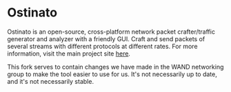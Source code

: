 # Ostinato
Ostinato is an open-source, cross-platform network packet crafter/traffic
generator and analyzer with a friendly GUI. Craft and send packets of several
streams with different protocols at different rates. For more information,
visit the main project site [here](http://code.google.com/p/ostinato/).

This fork serves to contain changes we have made in the WAND networking
group to make the tool easier to use for us. It's not necessarily up to date,
and it's not necessarily stable.